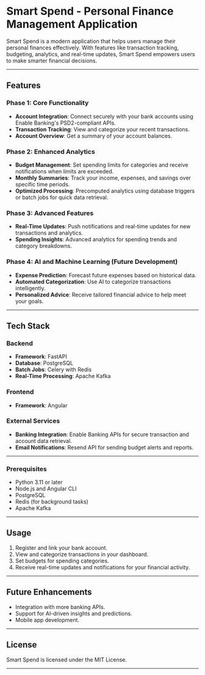 # Smart Spend - Personal Finance Management Application

Smart Spend is a modern application that helps users manage their personal finances effectively. With features like transaction tracking, budgeting, analytics, and real-time updates, Smart Spend empowers users to make smarter financial decisions.

---

## Features

### Phase 1: Core Functionality
- **Account Integration**: Connect securely with your bank accounts using Enable Banking's PSD2-compliant APIs.
- **Transaction Tracking**: View and categorize your recent transactions.
- **Account Overview**: Get a summary of your account balances.

### Phase 2: Enhanced Analytics
- **Budget Management**: Set spending limits for categories and receive notifications when limits are exceeded.
- **Monthly Summaries**: Track your income, expenses, and savings over specific time periods.
- **Optimized Processing**: Precomputed analytics using database triggers or batch jobs for quick data retrieval.

### Phase 3: Advanced Features
- **Real-Time Updates**: Push notifications and real-time updates for new transactions and analytics.
- **Spending Insights**: Advanced analytics for spending trends and category breakdowns.
<!-- - **Secure Architecture**: End-to-end encryption of sensitive financial data.-->
### Phase 4: AI and Machine Learning (Future Development)
- **Expense Prediction**: Forecast future expenses based on historical data.
- **Automated Categorization**: Use AI to categorize transactions intelligently.
- **Personalized Advice**: Receive tailored financial advice to help meet your goals.

---

## Tech Stack

### Backend
- **Framework**: FastAPI
- **Database**: PostgreSQL
- **Batch Jobs**: Celery with Redis
- **Real-Time Processing**: Apache Kafka

### Frontend
- **Framework**: Angular
<!-- - **Real-Time Updates**: WebSockets for live transaction updates -->

### External Services
- **Banking Integration**: Enable Banking APIs for secure transaction and account data retrieval.
- **Email Notifications**: Resend API for sending budget alerts and reports.

---

### Prerequisites
- Python 3.11 or later
- Node.js and Angular CLI
- PostgreSQL
- Redis (for background tasks)
- Apache Kafka

---

## Usage
1. Register and link your bank account.
2. View and categorize transactions in your dashboard.
3. Set budgets for spending categories.
4. Receive real-time updates and notifications for your financial activity.

---

## Future Enhancements
- Integration with more banking APIs.
- Support for AI-driven insights and predictions.
- Mobile app development.

---

## License
Smart Spend is licensed under the MIT License.

---